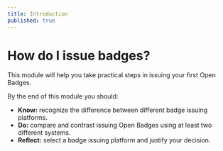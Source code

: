 ```yaml
---
title: Introduction
published: true
---
```


# How do I issue badges?

This module will help you take practical steps in issuing your first Open Badges.

By the end of this module you should:

* **Know:** recognize the difference between different badge issuing platforms.
* **Do:** compare and contrast issuing Open Badges using at least two different systems.
* **Reflect:** select a badge issuing platform and justify your decision.
